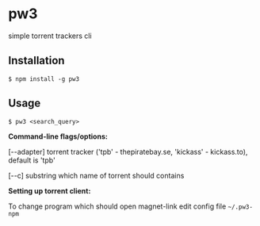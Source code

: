 # pw3

simple torrent trackers cli

## Installation

```
$ npm install -g pw3
```

## Usage

```
$ pw3 <search_query>
```

__Command-line flags/options:__

[--adapter]  torrent tracker ('tpb' - thepiratebay.se, 'kickass' - kickass.to), default is 'tpb'

[--c] substring which name of torrent should contains

__Setting up torrent client:__

To change program which should open magnet-link edit config file `~/.pw3-npm`

